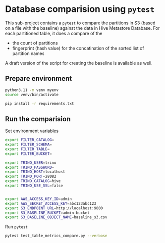 # Database comparision using `pytest`

This sub-project contains a `pytest` to compare the partitions in S3 (based on a file with the baseline) against the data in Hive Metastore Database. For each partitioned table, it does a compare of the 

 * the count of partitions 
 * fingerprint (hash value) for the concatination of the sorted list of partition names

A draft version of the script for creating the baseline is available as well.

## Prepare environment

```bash
python3.11 -m venv myenv
source venv/bin/activate

pip install -r requirements.txt
```

## Run the comparision

Set environment variables

```bash
export FILTER_CATALOG=
export FILTER_SCHEMA=
export FILTER_TABLE=
export FILTER_BUCKET=

export TRINO_USER=trino
export TRINO_PASSWORD=
export TRINO_HOST=localhost
export TRINO_PORT=28082
export TRINO_CATALOG=hive
export TRINO_USE_SSL=false


export AWS_ACCESS_KEY_ID=admin
export AWS_SECRET_ACCESS_KEY=abc123abc123
export S3_ENDPOINT_URL=http://localhost:9000
export S3_BASELINE_BUCKET=admin-bucket
export S3_BASELINE_OBJECT_NAME=baseline_s3.csv
```

Run `pytest`

```bash
pytest test_table_metrics_compare.py --verbose
```

